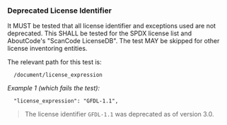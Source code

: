 ### Deprecated License Identifier

It MUST be tested that all license identifier and exceptions used are not deprecated.
This SHALL be tested for the SPDX license list and AboutCode's "ScanCode LicenseDB".
The test MAY be skipped for other license inventoring entities.

The relevant path for this test is:

```
  /document/license_expression
```

*Example 1 (which fails the test):*

```
  "license_expression": "GFDL-1.1",
```

> The license identifier `GFDL-1.1` was deprecated as of version 3.0.

